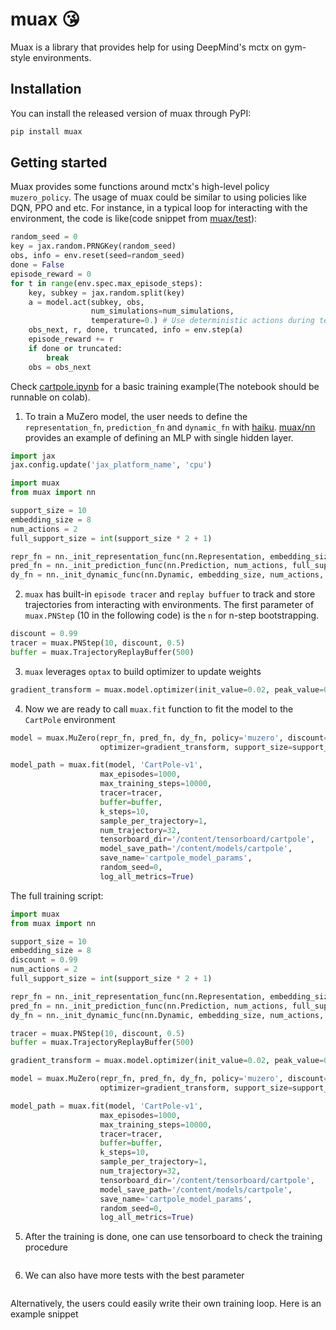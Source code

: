 # muax 😘
Muax is a library that provides help for using DeepMind's mctx on gym-style environments. 

## Installation
You can install the released version of muax through PyPI:

```sh
pip install muax
```

## Getting started
Muax provides some functions around mctx's high-level policy `muzero_policy`. The usage of muax could be similar to using policies like DQN, PPO and etc. For instance, in a typical loop for interacting with the environment, the code is like(code snippet from [muax/test](https://github.com/bwfbowen/muax/blob/main/muax/test.py)):

```python
random_seed = 0
key = jax.random.PRNGKey(random_seed)
obs, info = env.reset(seed=random_seed)
done = False
episode_reward = 0
for t in range(env.spec.max_episode_steps):
    key, subkey = jax.random.split(key)
    a = model.act(subkey, obs, 
                  num_simulations=num_simulations,
                  temperature=0.) # Use deterministic actions during testing
    obs_next, r, done, truncated, info = env.step(a)
    episode_reward += r
    if done or truncated:
        break 
    obs = obs_next
```

Check [cartpole.ipynb](https://github.com/bwfbowen/muax/blob/main/examples/cartpole.ipynb) for a basic training example(The notebook should be runnable on colab). 

1. To train a MuZero model, the user needs to define the `representation_fn`, `prediction_fn` and `dynamic_fn` with [haiku](https://github.com/deepmind/dm-haiku). [muax/nn](https://github.com/bwfbowen/muax/blob/main/muax/nn.py) provides an example of defining an MLP with single hidden layer. 

```python
import jax 
jax.config.update('jax_platform_name', 'cpu')

import muax
from muax import nn 

support_size = 10 
embedding_size = 8
num_actions = 2
full_support_size = int(support_size * 2 + 1)

repr_fn = nn._init_representation_func(nn.Representation, embedding_size)
pred_fn = nn._init_prediction_func(nn.Prediction, num_actions, full_support_size)
dy_fn = nn._init_dynamic_func(nn.Dynamic, embedding_size, num_actions, full_support_size)
```

2. `muax` has  built-in `episode tracer` and `replay buffuer` to track and store trajectories from interacting with environments. The first parameter of `muax.PNStep` (10 in the following code) is the `n` for n-step bootstrapping.
```python
discount = 0.99
tracer = muax.PNStep(10, discount, 0.5)
buffer = muax.TrajectoryReplayBuffer(500)
```

3. `muax` leverages `optax` to build optimizer to update weights
```python
gradient_transform = muax.model.optimizer(init_value=0.02, peak_value=0.02, end_value=0.002, warmup_steps=5000, transition_steps=5000)
```

4. Now we are ready to call `muax.fit` function to fit the model to the `CartPole` environment
```python
model = muax.MuZero(repr_fn, pred_fn, dy_fn, policy='muzero', discount=discount,
                    optimizer=gradient_transform, support_size=support_size)

model_path = muax.fit(model, 'CartPole-v1', 
                    max_episodes=1000,
                    max_training_steps=10000,
                    tracer=tracer,
                    buffer=buffer,
                    k_steps=10,
                    sample_per_trajectory=1,
                    num_trajectory=32,
                    tensorboard_dir='/content/tensorboard/cartpole',
                    model_save_path='/content/models/cartpole',
                    save_name='cartpole_model_params',
                    random_seed=0,
                    log_all_metrics=True)

```

The full training script:
```python
import muax
from muax import nn 

support_size = 10 
embedding_size = 8
discount = 0.99
num_actions = 2
full_support_size = int(support_size * 2 + 1)

repr_fn = nn._init_representation_func(nn.Representation, embedding_size)
pred_fn = nn._init_prediction_func(nn.Prediction, num_actions, full_support_size)
dy_fn = nn._init_dynamic_func(nn.Dynamic, embedding_size, num_actions, full_support_size)

tracer = muax.PNStep(10, discount, 0.5)
buffer = muax.TrajectoryReplayBuffer(500)

gradient_transform = muax.model.optimizer(init_value=0.02, peak_value=0.02, end_value=0.002, warmup_steps=5000, transition_steps=5000)

model = muax.MuZero(repr_fn, pred_fn, dy_fn, policy='muzero', discount=discount,
                    optimizer=gradient_transform, support_size=support_size)

model_path = muax.fit(model, 'CartPole-v1', 
                    max_episodes=1000,
                    max_training_steps=10000,
                    tracer=tracer,
                    buffer=buffer,
                    k_steps=10,
                    sample_per_trajectory=1,
                    num_trajectory=32,
                    tensorboard_dir='/content/tensorboard/cartpole',
                    model_save_path='/content/models/cartpole',
                    save_name='cartpole_model_params',
                    random_seed=0,
                    log_all_metrics=True)
```

5. After the training is done, one can use tensorboard to check the training procedure
```python
```

6. We can also have more tests with the best parameter 
```python
```

Alternatively, the users could easily write their own training loop. Here is an example snippet
```python

```
